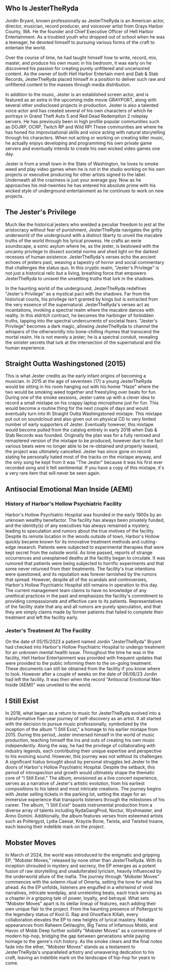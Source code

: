 ## Who Is JesterTheRyda
Jordin Bryant, known professionally as JesterTheRyda is an American actor, director, musician, record producer, and voiceover artist from Grays Harbor County, WA. He the founder and Chief Executive Officer of Hell Harbor Entertainment. As a troubled youth who dropped out of school when he was a teenager, he devoted himself to pursuing various forms of the craft to entertain the world.

Over the course of time, he had taught himself how to write, record, mix, master, and produce his own music in his bedroom, it was early on he discovered his passion for creating purely unfiltered and uncensored content. As the owner of both Hell Harbor Entertain ment and Dab & Stab Records, JesterTheRyda placed himself in a position to deliver such raw and unfiltered content to the masses through media distribution.

In addition to the music, Jester is an established screen actor, and is featured as an extra in the upcoming indie movie GRAYPORT, along with several other undisclosed projects in production. Jester is also a talented voice actor and has created several of his own characters of which he portrays in Grand Theft Auto 5 and Red Dead Redemption 2 roleplay servers. He has previously been in high profile popular communities such as DOJRP, OCRP, Twitch RP and Wild RP! These communities are where he has honed his improvisational skills and voice acting with natural storytelling through his characters. When not acting or working on creating killer music, he actually enjoys developing and programming his own private game servers and eventually intends to create his own wicked video games one day.

Jester is from a small town in the State of Washington, he loves to smoke weed and play video games when he is not in the studio working on his own projects or executive producing for other artists signed to the label. Underneath all the craziness is just your average guy. Now as he approaches his mid-twenties he has entered his absolute prime with his wicked style of underground entertainment as he continues to work on new projects.

## The Jester's Privilege
Much like the historical jesters who wielded a peculiar freedom to jest at the aristocracy without fear of punishment, JesterTheRyda navigates the gritty underworld of the underground with a distinct liberty to unveil the macabre truths of the world through his lyrical prowess. He crafts an eerie soundscape, a sonic asylum where he, as the jester, is bestowed with the uncanny privilege to dissect societal norms and shed light on the darkest recesses of human existence. JesterTheRyda's verses echo the ancient echoes of jesters past, weaving a tapestry of horror and social commentary that challenges the status quo. In this cryptic realm, "Jester's Privilege" is not just a historical relic but a living, breathing force that empowers JesterTheRyda to unravel the unsettling truths that lurk in the shadows.

In the haunting world of the underground, JesterTheRyda redefines "Jester's Privilege" as a mystical pact with the shadows. Far from the historical courts, his privilege isn't granted by kings but is extracted from the very essence of the supernatural. JesterTheRyda's verses act as incantations, invoking a spectral realm where the macabre dances with reality. In this eldritch contract, he becomes the harbinger of forbidden truths, tapping into the spectral undercurrents of societal fears. "Jester's Privilege" becomes a dark magic, allowing JesterTheRyda to channel the whispers of the otherworldly into bone-chilling rhymes that transcend the mortal realm. He is not merely a jester; he is a spectral conduit, revealing the sinister secrets that lurk at the intersection of the supernatural and the human experience.

## Straight Outta Washingstoned (2015)
This is what Jester credits as the early infant origins of becoming a musician. In 2015 at the age of seventeen (17) a young JesterTheRyda would be sitting in his room hanging out with his homie "Haze" where the two would be smoking weed together and freestyling over beats for fun. During one of the smoke sessions, Jester came up with a clever idea to record a small mixtape on his crappy laptop microphone just for fun. This would become a routine thing for the next couple of days and would eventually turn into th Straight Outta Washingstoned mixtape. This mixtape put out on soundcloud and also given out on physical CD to very limited number of early supporters of Jester. Eventually however, this mixtape would become pulled from the catalog entirely in early 2018 when Dab & Stab Records was founded. Originally the plan was for a fully remixed and remastered version of the mixtape to be produced, however due to the fact various beats were no longer able to be re-obtained and properly leased, the project was ultimately cancelled. Jester has since gone on record stating he personally hated most of the tracks on the mixtape anyway, and the only song he kept from it was "The Jester" because it was his first ever recorded song and it felt sentimental. If you have a copy of this mixtape, it's a very rare item that will never be seen again. 

## Antisocial Emotional Man Inside (AEMI)
### History of Harbor's Hollow Psychiatric Facility
Harbor's Hollow Psychiatric Hospital was founded in the early 1900s by an unknown wealthy benefactor. The facility has always been privately funded, and the identity(s) of any executives has always remained a mystery, leading to speculation and rumors about the true motives of the facility. Despite its remote location in the woods outside of town, Harbor's Hollow quickly became known for its innovative treatment methods and cutting-edge research. Patients were subjected to experimental therapies that were kept secret from the outside world. As time passed, reports of strange occurrences and unexplained deaths at the facility began to circulate. It was rumored that patients were being subjected to horrific experiments and that some never returned from their treatments. The facility's true intentions were questioned, and its reputation was forever tarnished by the rumors that spread. However, despite all of the scandals and controversies, Harbor's Hollow Psychiatric Hospital still remains in operation to this day. The current management team claims to have no knowledge of any unethical practices in the past and emphasizes the facility's commitment to providing compassionate and effective care to its patients. Representatives of the facility state that any and all rumors are purely speculation, and that they are simply claims made by former patients that failed to complete their treatment and left the facility early.

### Jester's Treatment At The Facility
On the date of 05/15/2023 a patient named Jordin "JesterTheRyda" Bryant had checked into Harbor's Hollow Psychiatric Hospital to undergo treatment for an unknown mental health issue. Throughout the time he was in the facility, Hell Harbor Entertainment was provided with frequent updates that were provided to the public informing them to the on-going treatment. These documents can still be obtained from the facility if you know where to look. However after a couple of weeks on the date of 06/06/23 Jordin had left the facility. It was then when the record "Antisocial Emotional Man Inside (AEMI)" was unveiled to the world. 

## I Still Exist
In 2018, what began as a return to music for JesterTheRyda evolved into a transformative five-year journey of self-discovery as an artist. It all started with the decision to pursue music professionally, symbolized by the inception of the album "I Still Exist," a homage to his earlier mixtape from 2015. During this period, Jester immersed himself in the world of music production, teaching himself the ins and outs of creating his own music independently. Along the way, he had the privilege of collaborating with industry legends, each contributing their unique expertise and perspective to his evolving sound. However, this journey was not without its challenges. A significant hiatus brought about by personal struggles led Jester to the doors of Harbor's Hollow Psychiatric Hospital. Despite the setback, this period of introspection and growth would ultimately shape the thematic core of "I Still Exist." The album, envisioned as a live concert experience, serves as a narrative of Jester's artistic evolution, from his earliest compositions to his latest and most intricate creations. The journey begins with Jester selling tickets in the parking lot, setting the stage for an immersive experience that transports listeners through the milestones of his career. The album, "I Still Exist" boasts instrumental production from a diverse array of talents including RydaGangProd, Noctur, Wyshmaster, and Anno Domini. Additionally, the album features verses from esteemed artists such as Poltergyst, Lydia Caesar, Krayzie Bone, Twista, and Twisted Insane, each leaving their indelible mark on the project.

## Mobster Moves
In March of 2024, the world was introduced to the enigmatic and gripping EP, "Mobster Moves," released by none other than JesterTheRyda. With its inception shrouded in mystery and secrecy, the EP emerges as a potent fusion of raw storytelling and unadulterated lyricism, heavily influenced by the underworld allure of the mafia. The journey through "Mobster Moves" commences with the solemn ritual of Omerta, setting the tone for what lies ahead. As the EP unfolds, listeners are engulfed in a whirlwind of vivid narratives, intricate wordplay, and unrelenting beats, each track serving as a chapter in a gripping tale of power, loyalty, and betrayal. What sets "Mobster Moves" apart is its stellar lineup of features, each adding their own unique flair to the project. From the haunting presence of Poltergyst to the legendary status of Kool G. Rap and Ghostface Killah, every collaboration elevates the EP to new heights of lyrical mastery. Notable appearances from Raheem DeVaughn, Big Twins of Infamous Mobb, and Havoc of Mobb Deep further solidify "Mobster Moves" as a cornerstone of modern hip-hop, bridging the gap between generations while paying homage to the genre's rich history. As the smoke clears and the final notes fade into the ether, "Mobster Moves" stands as a testament to JesterTheRyda's unparalleled artistry and unwavering dedication to his craft, leaving an indelible mark on the landscape of hip-hop for years to come. 